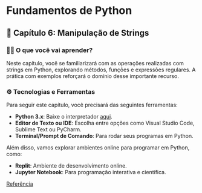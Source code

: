 # Fundamentos de Python

## 📝 Capítulo 6: Manipulação de Strings

### 🧑‍💻 O que você vai aprender?
Neste capítulo, você se familiarizará com as operações realizadas com strings em Python, explorando métodos, funções e expressões regulares. A prática com exemplos reforçará o domínio desse importante recurso.

### ⚙️ Tecnologias e Ferramentas
Para seguir este capítulo, você precisará das seguintes ferramentas:
- **Python 3.x**: Baixe o interpretador [aqui](https://www.python.org/).
- **Editor de Texto ou IDE**: Escolha entre opções como Visual Studio Code, Sublime Text ou PyCharm.
- **Terminal/Prompt de Comando**: Para rodar seus programas em Python.

Além disso, vamos explorar ambientes online para programar em Python, como:
- **Replit**: Ambiente de desenvolvimento online.
- **Jupyter Notebook**: Para programação interativa e científica.

[Referência](https://heltonmaia.com/pythonbook/chapters/ch6/ch6.html)